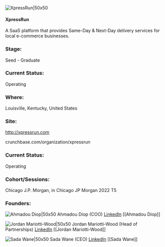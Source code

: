 

![XpressRun|50x50](https://res.cloudinary.com/crunchbase-production/image/upload/itzpckvey6fpzyyekpdy)

#### XpressRun
A SaaS platform that provides Same-Day & Next-Day delivery services for local e-commerce businesses.

### Stage: 
Seed - Graduate 

### Current Status: 
Operating

### Where:
Louisville, Kentucky, United States

### Site:
http://xpressrun.com



crunchbase.com/organization/xpressrun

### Current Status: 
Operating

### Cohort/Sessions: 
Chicago J.P. Morgan, in Chicago JP Morgan 2022 T5

### Founders: 

![Ahmadou Diop|50x50]() Ahmadou Diop (COO) [LinkedIn](https://linkedin.com/in/ahmadou-diop-2a3361176) [[Ahmadou Diop]]

![Jordan Mariotti-Wood|50x50]() Jordan Mariotti-Wood (Head of Partnerships) [LinkedIn](https://) [[Jordan Mariotti-Wood]]

![Sada Wane|50x50](https://www.f6s.com/content-resource/profiles/2992692_th2.jpg) Sada Wane (CEO) [LinkedIn](https://linkedin.com/in/sada-wane-625043156) [[Sada Wane]]


